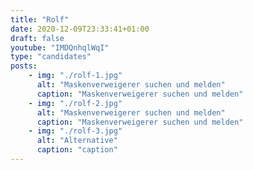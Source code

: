 ```yaml
---
title: "Rolf"
date: 2020-12-09T23:33:41+01:00
draft: false
youtube: "IMDQnhqlWqI"
type: "candidates"
posts:
    - img: "./rolf-1.jpg"
      alt: "Maskenverweigerer suchen und melden"
      caption: "Maskenverweigerer suchen und melden"
    - img: "./rolf-2.jpg"
      alt: "Maskenverweigerer suchen und melden"
      caption: "Maskenverweigerer suchen und melden"
    - img: "./rolf-3.jpg"
      alt: "Alternative"
      caption: "caption"
---
```


